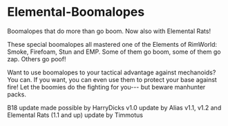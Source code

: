 # Elemental-Boomalopes

Boomalopes that do more than go boom.
Now also with Elemental Rats!

These special boomalopes all mastered one of the Elements of RimWorld: Smoke, Firefoam, Stun and EMP. Some of them go boom, some of them go zap. Others go poof!

Want to use boomalopes to your tactical advantage against mechanoids? You can. If you want, you can even use them to protect your base against fire! Let the boomies do the fighting for you--- but beware manhunter packs.

B18 update made possible by HarryDicks
v1.0 update by Alias
v1.1, v1.2 and Elemental Rats (1.1 and up) update by Timmotus
